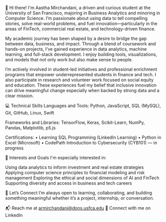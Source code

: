 👋 Hi there!
I'm Aastha Mirchandani, a driven and curious student at the University of San Francisco, majoring in Business Analytics and minoring in Computer Science. I’m passionate about using data to tell compelling stories, solve real-world problems, and fuel innovation—particularly in the areas of FinTech, commercial real estate, and technology-driven finance.

My academic journey has been shaped by a desire to bridge the gap between data, business, and impact. Through a blend of coursework and hands-on projects, I’ve gained experience in data analytics, machine learning, and full-stack development. I enjoy building tools, visualizations, and models that not only work but also make sense to people.

I’m actively involved in student-led initiatives and professional enrichment programs that empower underrepresented students in finance and tech. I also participate in research and volunteer work focused on social equity and education. These experiences fuel my belief that inclusive innovation can drive meaningful change especially when backed by strong data and a clear mission.

💻 Technical Skills
Languages and Tools: Python, JavaScript, SQL (MySQL), Git, GitHub, Linux, Swift

Frameworks and Libraries: TensorFlow, Keras, Scikit-Learn, NumPy, Pandas, Matplotlib, p5.js

Certifications:
• Learning SQL Programming (LinkedIn Learning)
• Python in Excel (Microsoft)
• CodePath Introduction to Cybersecurity (CYB101) — in progress

🚀 Interests and Goals
I'm especially interested in:

Using data analytics to inform investment and real estate strategies
Applying computer science principles to financial modeling and risk management
Exploring the ethical and social dimensions of AI and FinTech
Supporting diversity and access in business and tech careers

🤝 Let’s Connect
I’m always open to learning, collaborating, and building something meaningful whether it’s a project, internship, or conversation.

📬 Reach me at armirchandani@dons.usfca.edu
🔗 Connect with me on LinkedIn
